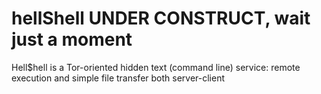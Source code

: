 # hellShell UNDER CONSTRUCT, wait just a moment
Hell$hell is a Tor-oriented hidden text (command line) service:
remote execution and simple file transfer both server-client
